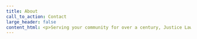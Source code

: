 ```yaml
---
title: About
call_to_action: Contact
large_header: false
content_html: <p>Serving your community for over a century, Justice Law is committed to helping people through a number of services.</p><p>Our services range from conveyancing, mortgages to family law. Our clients range from large businesses to first home buyers.</p>
---
```

